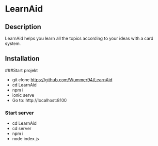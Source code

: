 # LearnAid

## Description
LearnAid helps you learn all the topics according to your ideas with a card system.


## Installation

###Start projekt
* git clone https://github.com/Wummer94/LearnAid
* cd LearnAid
* npm i
* ionic serve
* Go to: http://localhost:8100

### Start server 
* cd LearnAid
* cd server
* npm i
* node index.js